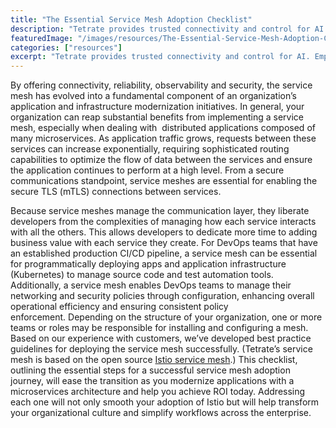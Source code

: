 ```yaml
---
title: "The Essential Service Mesh Adoption Checklist"
description: "Tetrate provides trusted connectivity and control for AI. Empower developers while safeguarding the business. Built atop the proven Envoy proxy & Envoy AI Gateway."
featuredImage: "/images/resources/The-Essential-Service-Mesh-Adoption-Checklist-Cover-791x1024.C0iNSu4l.png"
categories: ["resources"]
excerpt: "Tetrate provides trusted connectivity and control for AI. Empower developers while safeguarding the business. Built atop the proven Envoy proxy & Envoy AI Gateway."
---
```


By offering connectivity, reliability, observability and security, the service mesh has evolved into a fundamental component of an organization’s application and infrastructure modernization initiatives. In general, your organization can reap substantial benefits from implementing a service mesh, especially when dealing with  distributed applications composed of many microservices. As application traffic grows, requests between these services can increase exponentially, requiring sophisticated routing capabilities to optimize the flow of data between the services and ensure the application continues to perform at a high level. From a secure communications standpoint, service meshes are essential for enabling the secure TLS (mTLS) connections between services. 

Because service meshes manage the communication layer, they liberate developers from the complexities of managing how each service interacts with all the others. This allows developers to dedicate more time to adding business value with each service they create. For DevOps teams that have an established production CI/CD pipeline, a service mesh can be essential for programmatically deploying apps and application infrastructure (Kubernetes) to manage source code and test automation tools. Additionally, a service mesh enables DevOps teams to manage their networking and security policies through configuration, enhancing overall operational efficiency and ensuring consistent policy enforcement. Depending on the structure of your organization, one or more teams or roles may be responsible for installing and configuring a mesh. Based on our experience with customers, we’ve developed best practice guidelines for deploying the service mesh successfully. (Tetrate’s service mesh is based on the open source [Istio service mesh](https://istio.io/latest/).) This checklist, outlining the essential steps for a successful service mesh adoption journey, will ease the transition as you modernize applications with a microservices architecture and help you achieve ROI today. Addressing each one will not only smooth your adoption of Istio but will help transform your organizational culture and simplify workflows across the enterprise.